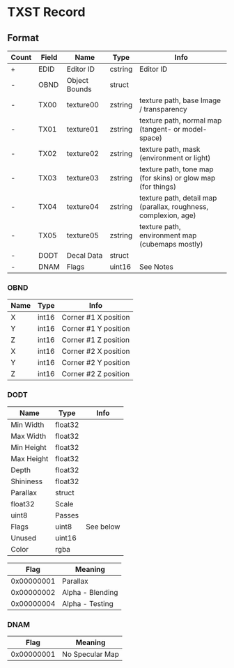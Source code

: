 TXST Record
===========

## Format

Count | Field | Name | Type | Info
------|-------|------|------|-----
+ | EDID | Editor ID | cstring | Editor ID
- | OBND | Object Bounds | struct | 
- | TX00 | texture00 | zstring | texture path, base Image / transparency
- | TX01 | texture01 | zstring | texture path, normal map (tangent- or model-space)
- | TX02 | texture02 | zstring | texture path, mask (environment or light)
- | TX03 | texture03 | zstring | texture path, tone map (for skins) or glow map (for things)
- | TX04 | texture04 | zstring | texture path, detail map (parallax, roughness, complexion, age)
- | TX05 | texture05 | zstring | texture path, environment map (cubemaps mostly)
- | DODT | Decal Data | struct | 
- | DNAM | Flags | uint16 | See Notes


### OBND

Name | Type | Info
------|------|-----
X | int16 | Corner #1 X position
Y | int16 | Corner #1 Y position
Z | int16 | Corner #1 Z position
X | int16 | Corner #2 X position
Y | int16 | Corner #2 Y position
Z | int16 | Corner #2 Z position

### DODT

Name | Type | Info
------|------|-----
Min Width | float32 | 
Max Width | float32 | 
Min Height | float32 | 
Max Height | float32 | 
Depth | float32 | 
Shininess | float32 | 
Parallax | struct | 
 | float32 | Scale
 | uint8 | Passes
Flags | uint8 | See below
Unused | uint16 |
Color | rgba | 

Flag | Meaning
-----|--------
0x00000001 | Parallax
0x00000002 | Alpha - Blending
0x00000004 | Alpha - Testing

### DNAM

Flag | Meaning
-----|--------
0x00000001 | No Specular Map
